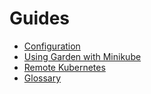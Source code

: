 # Guides 

* [Configuration](./configuration.md)
* [Using Garden with Minikube](./minikube.md)
* [Remote Kubernetes](./remote-kubernetes.md)
* [Glossary](./glossary.md)


